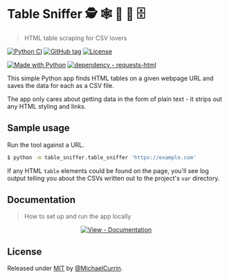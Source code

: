 # Table Sniffer 🕵️ 🕸 🐶 🐽 🗄
> HTML table scraping for CSV lovers

<!-- Badges from https://michaelcurrin.github.io/badge-generator/ -->

[![Python CI](https://github.com/MichaelCurrin/table-sniffer/workflows/Python%20CI/badge.svg)](https://github.com/MichaelCurrin/table-sniffer/actions?query=workflow:"Python+CI")
[![GitHub tag](https://img.shields.io/github/tag/MichaelCurrin/table-sniffer?include_prereleases=&sort=semver)](https://github.com/MichaelCurrin/table-sniffer/releases/)
[![License](https://img.shields.io/badge/License-MIT-blue)](#license)

[![Made with Python](https://img.shields.io/badge/Python->=3.6-blue?logo=python&logoColor=white)](https://python.org)
[![dependency - requests-html](https://img.shields.io/badge/dependency-requests--html-blue)](https://pypi.org/project/requests-html)


This simple Python app finds HTML tables on a given webpage URL and saves the data for each as a CSV file.

The app only cares about getting data in the form of plain text - it strips out any HTML styling and links.


## Sample usage

Run the tool against a URL.

```sh
$ python -m table_sniffer.table_sniffer 'https://example.com'
```

If any HTML `table` elements could be found on the page, you'll see log output telling you about the CSVs written out to the project's `var` directory.


## Documentation
> How to set up and run the app locally

<div align="center">

[![View - Documentation](https://img.shields.io/badge/View-Documentation-blue?style=for-the-badge)](/docs/)

</div>


## License

Released under [MIT](/LICENSE) by [@MichaelCurrin](https://github.com/MichaelCurrin).
